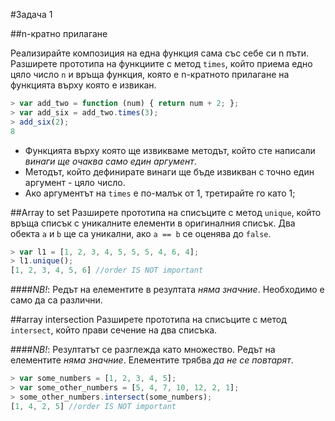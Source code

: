 #Задача 1

##n-кратно прилагане

Реализирайте композиция на една функция сама със себе си n пъти.
Разширете прототипа на функциите с метод `times`, който приема едно цяло число `n` и връща функция, която е n-кратното прилагане на функцията върху която е извикан.

```javascript
> var add_two = function (num) { return num + 2; };
> var add_six = add_two.times(3);
> add_six(2);
8
```

 * Функцията върху която ще извикваме методът, който сте написали *винаги ще очаква само един аргумент*.
 * Методът, който дефинирате винаги ще бъде извикван с точно един аргумент - цяло число.
 * Ако аргументът на `times` е по-малък от 1, третирайте го като 1;

##Array to set
Разширете прототипа на списъците с метод `unique`, който връща списък с уникалните елементи в оригиналния списък.
Два обекта `a` и `b` ще са уникални, ако `a == b` се оценява до `false`.

```javascript
> var l1 = [1, 2, 3, 4, 5, 5, 5, 4, 6, 4];
> l1.unique();
[1, 2, 3, 4, 5, 6] //order IS NOT important
```

####*NB!*: Редът на елементите в резултата _няма значние_. Необходимо е само да са различни.

##array intersection
Разширете прототипа на списъците с метод `intersect`, който прави сечение на два списъка.

####*NB!*: Резултатът се разглежда като множество. Редът на елементите _няма значние_. Елементите трябва _да не се повтарят_.

```javascript
> var some_numbers = [1, 2, 3, 4, 5];
> var some_other_numbers = [5, 4, 7, 10, 12, 2, 1];
> some_other_numbers.intersect(some_numbers);
[1, 4, 2, 5] //order IS NOT important
```
